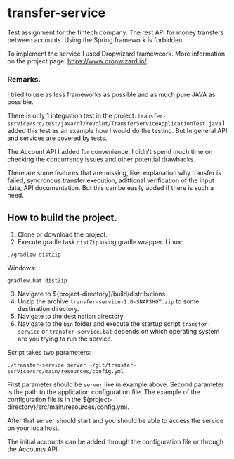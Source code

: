 # transfer-service
Test assignment for the fintech company. The rest API for money transfers between accounts.
Using the Spring framework is forbidden.

To implement the service I used Dropwizard frameweork. More information on the project page: https://www.dropwizard.io/

### Remarks.
I tried to use as less frameworks as possible and as much pure JAVA as possible.

There is only 1 integration test in the project:
   `transfer-service/src/test/java/nl/revolut/TransferServiceApplicationTest.java`
I added this test as an example how I would do the testing. But In general API and services are covered by tests.

The Account API I added for convenience. I didn't spend much time on checking the concurrency issues and other potential drawbacks.   

There are some features that are missing, like: explanation why transfer is failed, syncronous transfer execution, adittional verification of the input data, API documentation. But this can be easily added if there is such a need.  

## How to build the project.
1. Clone or download the project.
2. Execute gradle task `distZip` using gradle wrapper.
  Linux:
  ```
  ./gradlew distZip
  ```
  Windows:
  ```
  gradlew.bat distZip
  ```
  3. Navigate to ${project-directory}/build/distributions
  4. Unzip the archive `transfer-service-1.0-SNAPSHOT.zip` to some destination directory.
  5. Navigate to the destination directory.
  6. Navigate to the `bin` folder and execute the startup script `transfer-service` or `transfer-service.bat` depends on which operating system are you trying to run the service.

Script takes two parameters:
```
./transfer-service server ~/git/transfer-service/src/main/resources/config.yml
```
First parameter should be `server` like in example above. Second parameter is the path to the application configuration file.
The example of the configuration file is in the ${project-directory}/src/main/resources/config.yml.

After that server should start and you should be able to access the service on your localhost.

The initial accounts can be added through the configuration file or through the Accounts API.
